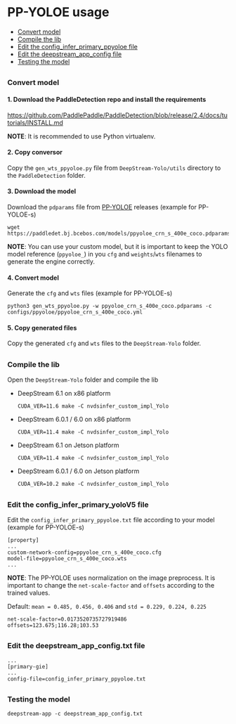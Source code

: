 # PP-YOLOE usage

* [Convert model](#convert-model)
* [Compile the lib](#compile-the-lib)
* [Edit the config_infer_primary_ppyoloe file](#edit-the-config_infer_primary_ppyoloe-file)
* [Edit the deepstream_app_config file](#edit-the-deepstream_app_config-file)
* [Testing the model](#testing-the-model)

##

### Convert model

#### 1. Download the PaddleDetection repo and install the requirements

https://github.com/PaddlePaddle/PaddleDetection/blob/release/2.4/docs/tutorials/INSTALL.md

**NOTE**: It is recommended to use Python virtualenv.

#### 2. Copy conversor

Copy the `gen_wts_ppyoloe.py` file from `DeepStream-Yolo/utils` directory to the `PaddleDetection` folder.

#### 3. Download the model

Download the `pdparams` file from [PP-YOLOE](https://github.com/PaddlePaddle/PaddleDetection/tree/release/2.4/configs/ppyoloe) releases (example for PP-YOLOE-s)

```
wget https://paddledet.bj.bcebos.com/models/ppyoloe_crn_s_400e_coco.pdparams
```

**NOTE**: You can use your custom model, but it is important to keep the YOLO model reference (`ppyoloe_`) in you `cfg` and `weights`/`wts` filenames to generate the engine correctly.

#### 4. Convert model

Generate the `cfg` and `wts` files (example for PP-YOLOE-s)

```
python3 gen_wts_ppyoloe.py -w ppyoloe_crn_s_400e_coco.pdparams -c configs/ppyoloe/ppyoloe_crn_s_400e_coco.yml
```

#### 5. Copy generated files

Copy the generated `cfg` and `wts` files to the `DeepStream-Yolo` folder.

##

### Compile the lib

Open the `DeepStream-Yolo` folder and compile the lib

* DeepStream 6.1 on x86 platform

  ```
  CUDA_VER=11.6 make -C nvdsinfer_custom_impl_Yolo
  ```

* DeepStream 6.0.1 / 6.0 on x86 platform

  ```
  CUDA_VER=11.4 make -C nvdsinfer_custom_impl_Yolo
  ```

* DeepStream 6.1 on Jetson platform

  ```
  CUDA_VER=11.4 make -C nvdsinfer_custom_impl_Yolo
  ```

* DeepStream 6.0.1 / 6.0 on Jetson platform

  ```
  CUDA_VER=10.2 make -C nvdsinfer_custom_impl_Yolo
  ```

##

### Edit the config_infer_primary_yoloV5 file

Edit the `config_infer_primary_ppyoloe.txt` file according to your model (example for PP-YOLOE-s)

```
[property]
...
custom-network-config=ppyoloe_crn_s_400e_coco.cfg
model-file=ppyoloe_crn_s_400e_coco.wts
...
```

**NOTE**: The PP-YOLOE uses normalization on the image preprocess. It is important to change the `net-scale-factor` and `offsets` according to the trained values.

Default: `mean = 0.485, 0.456, 0.406` and `std = 0.229, 0.224, 0.225`

```
net-scale-factor=0.0173520735727919486
offsets=123.675;116.28;103.53
```

##

### Edit the deepstream_app_config.txt file

```
...
[primary-gie]
...
config-file=config_infer_primary_ppyoloe.txt
```

##

### Testing the model

```
deepstream-app -c deepstream_app_config.txt
```
